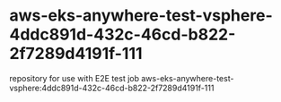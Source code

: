 # aws-eks-anywhere-test-vsphere-4ddc891d-432c-46cd-b822-2f7289d4191f-111
repository for use with E2E test job aws-eks-anywhere-test-vsphere:4ddc891d-432c-46cd-b822-2f7289d4191f-111
